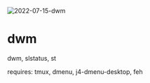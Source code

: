 ![2022-07-15-dwm](https://user-images.githubusercontent.com/102389665/179062714-91aef5d3-0d6d-49b1-abb1-90352a081e88.png)
# dwm

dwm, slstatus, st

requires: tmux, dmenu, j4-dmenu-desktop, feh
